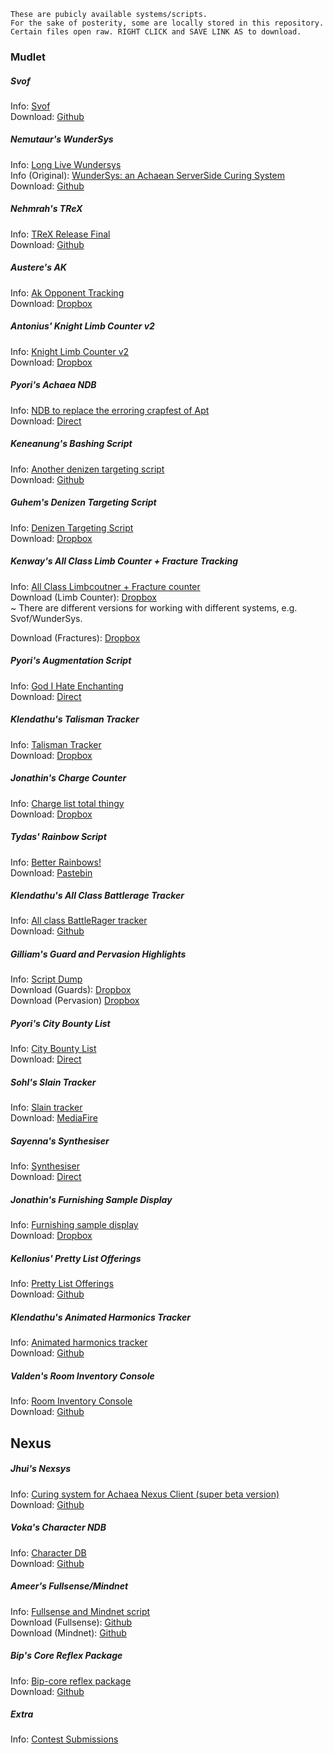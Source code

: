     These are pubicly available systems/scripts.
    For the sake of posterity, some are locally stored in this repository.
    Certain files open raw. RIGHT CLICK and SAVE LINK AS to download.

### Mudlet
  
##### Svof
   Info: [Svof](https://forums.achaea.com/discussion/3976)  
   Download: [Github](https://github.com/svof/svof/archive/in-client-svof.zip)  

##### Nemutaur's WunderSys
   Info: [Long Live Wundersys](https://forums.achaea.com/discussion/4930)  
   Info (Original): [WunderSys: an Achaean ServerSide Curing System](https://forums.achaea.com/discussion/2249)  
   Download: [Github](https://github.com/tynil/WunderSys/releases)  

##### Nehmrah's TReX
   Info: [TReX Release Final](https://forums.achaea.com/discussion/5648)  
   Download: [Github](https://github.com/shanesrasmussen/TReX-/releases)  

##### Austere's AK
   Info: [Ak Opponent Tracking](https://forums.achaea.com/discussion/3314)  
   Download: [Dropbox](https://www.dropbox.com/sh/m6dnd61o8ncc5oe/AAAmY0FPLzuIDaYKDH0WVHsEa?dl=0)  
   
#####  Antonius' Knight Limb Counter v2
   Info: [Knight Limb Counter v2](https://forums.achaea.com/discussion/4480)  
   Download: [Dropbox](https://www.dropbox.com/s/ozo2z11kopf8xqv/Antonius%20Targetting.mpackage.zip?dl=0)  

#####  Pyori's Achaea NDB
   Info: [NDB to replace the erroring crapfest of Apt](https://forums.achaea.com/discussion/6856)  
   Download: [Direct](https://us.v-cdn.net/5019940/uploads/editor/c7/rkqx0er5pvjp.zip)  

#####  Keneanung's Bashing Script
   Info: [Another denizen targeting script](https://forums.achaea.com/discussion/1533)  
   Download: [Github](http://achaeabashingscript.github.io/Bashing/)  

#####  Guhem's Denizen Targeting Script
   Info: [Denizen Targeting Script](https://forums.achaea.com/discussion/1501)  
   Download: [Dropbox](http://dl.dropboxusercontent.com/s/zga0ik6rg8cv7uw/Huntingv0.6.xml?dl=1)  

##### Kenway's All Class Limb Counter + Fracture Tracking
   Info: [All Class Limbcoutner + Fracture counter](https://forums.achaea.com/discussion/3114)  
   Download (Limb Counter): [Dropbox](https://www.dropbox.com/s/4mm3lsw5edbfhrf/KSLC%203-29-17.zip?dl=0)  
   ~ There are different versions for working with different systems, e.g. Svof/WunderSys.
      
   Download (Fractures): [Dropbox](https://www.dropbox.com/s/x2qkze4k4i9dl7q/Aff%20Relapsing.zip?dl=0)  

##### Pyori's Augmentation Script
   Info: [God I Hate Enchanting](https://forums.achaea.com/discussion/6764)  
   Download: [Direct](https://us.v-cdn.net/5019940/uploads/editor/lc/v825n0mgklpq.zip)

##### Klendathu's Talisman Tracker
   Info: [Talisman Tracker](https://forums.achaea.com/discussion/2855)  
   Download: [Dropbox](https://www.dropbox.com/s/1v3t2ulv4bqdr85/talitracker.xml?dl=1)  

##### Jonathin's Charge Counter
   Info: [Charge list total thingy](https://forums.achaea.com/discussion/6151)  
   Download: [Dropbox](https://www.dropbox.com/s/3jweb84ytodb3c9/chargeList.zip?dl=0)  

##### Tydas' Rainbow Script
   Info: [Better Rainbows!](https://forums.achaea.com/discussion/5323)  
   Download: [Pastebin](https://pastebin.com/HFESm9XB)  

##### Klendathu's All Class Battlerage Tracker
   Info: [All class BattleRager tracker](https://forums.achaea.com/discussion/3691)  
   Download: [Github](https://github.com/PapaGuacamole/rageGUI)  

##### Gilliam's Guard and Pervasion Highlights
   Info: [Script Dump](https://forums.achaea.com/discussion/6266)  
   Download (Guards): [Dropbox](https://www.dropbox.com/s/h7877oj0vbgbjd6/Guards.xml?dl=0)  
   Download (Pervasion) [Dropbox](https://www.dropbox.com/s/fsowjo84b0bwztf/Pervasion.xml?dl=0)  
   
##### Pyori's City Bounty List
   Info: [City Bounty List](https://forums.achaea.com/discussion/5960)  
   Download: [Direct](https://us.v-cdn.net/5019940/uploads/editor/iq/ecimlvowlob8.zip)  
   
##### Sohl's Slain Tracker
   Info: [Slain tracker](https://forums.achaea.com/discussion/5913)  
   Download: [MediaFire](http://www.mediafire.com/file/aefbx658j5nb6zi/slain_vs2.xml/file)  
   
##### Sayenna's Synthesiser
   Info: [Synthesiser](https://forums.achaea.com/discussion/5741)  
   Download: [Direct](https://us.v-cdn.net/5019940/uploads/editor/hr/43raqtnu3x5c.zip)  
   
##### Jonathin's Furnishing Sample Display
   Info: [Furnishing sample display](https://forums.achaea.com/discussion/5661)  
   Download: [Dropbox](https://www.dropbox.com/s/fmckan2amh7sz2f/furnishing%20sample%20display%202.0.xml?dl=0)  
   
##### Kellonius' Pretty List Offerings
   Info: [Pretty List Offerings](https://forums.achaea.com/discussion/5246)  
   Download: [Github](https://raw.githubusercontent.com/VinzentObuun/TTG/master/archive/listofferingsV2.xml)  
    
##### Klendathu's Animated Harmonics Tracker
   Info: [Animated harmonics tracker](https://forums.achaea.com/discussion/2941)  
   Download: [Github](https://raw.githubusercontent.com/VinzentObuun/TTG/master/archive/bard_animated_harmonic_tracker.xml)  
    
##### Valden's Room Inventory Console
   Info: [Room Inventory Console](https://forums.achaea.com/discussion/839)  
   Download: [Github](https://raw.githubusercontent.com/VinzentObuun/TTG/master/archive/ValdensRoomInventory.xml)  

## Nexus

##### Jhui's Nexsys
   Info: [Curing system for Achaea Nexus Client (super beta version)](https://forums.achaea.com/discussion/5020)  
   Download: [Github](https://raw.githubusercontent.com/VinzentObuun/TTG/master/archive/Nexsys.zip)  

##### Voka's Character NDB
   Info: [Character DB](https://forums.achaea.com/discussion/6527)  
   Download: [Github](https://raw.githubusercontent.com/VinzentObuun/TTG/master/archive/Character_DB.nxs)  

##### Ameer's Fullsense/Mindnet
   Info: [Fullsense and Mindnet script](https://forums.achaea.com/discussion/6205)  
   Download (Fullsense): [Github](https://raw.githubusercontent.com/VinzentObuun/TTG/master/archive/Reflex_Package_Fullsense_2018-1-30.nxs)  
   Download (Mindnet): [Github](https://raw.githubusercontent.com/VinzentObuun/TTG/master/archive/Reflex_Package_Mindnet_2018-1-30.nxs)  

##### Bip's Core Reflex Package
   Info: [Bip-core reflex package](https://forums.achaea.com/discussion/5004)  
   Download: [Github](https://raw.githubusercontent.com/VinzentObuun/TTG/master/archive/Reflex_Package_Bip-core_2016-8-28.nxs)  

##### Extra
   Info: [Contest Submissions](https://forums.achaea.com/discussion/6062)

